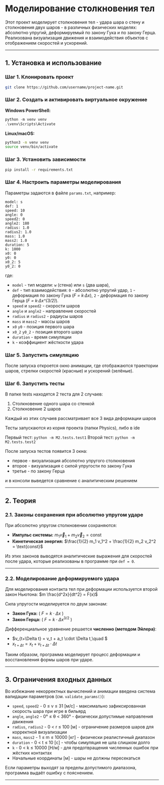# Моделирование столкновения тел

Этот проект моделирует столкновения тел - удара шара о стену и столкновения двух шаров - в различных физических моделях: абсолютно упругий, деформируемый по закону Гука и по закону Герца.
Реализована визуализация движения и взаимодействия объектов с отображением скоростей и ускорений.

---

## 1. Установка и использование

### Шаг 1. Клонировать проект

```bash
git clone https://github.com/username/project-name.git
```

### Шаг 2. Создать и активировать виртуальное окружение

**Windows PowerShell:**

```powershell
python -m venv venv
.\venv\Scripts\Activate
```

**Linux/macOS:**

```bash
python3 -m venv venv
source venv/bin/activate
```

### Шаг 3. Установить зависимости

```bash
pip install -r requirements.txt
```

### Шаг 4. Настроить параметры моделирования

Параметры задаются в файле `params.txt`, например:

```
model: s
def: 1
speed: 10
angle: 0
speed2: 0
angle2: 180
radius: 1.0
radius2: 1.0
mass: 1.0
mass2: 1.0
duration: 5
k: 1000
x0: 0
y0: 0
x0_2: 5
y0_2: 0
```

где:

* `model` - тип модели: `w` (стена) или `s` (два шара),
* `def` - тип взаимодействия:
  `0` - абсолютно упругий удар,
  `1` - деформация по закону Гука (*F = k·Δx*),
  `2` - деформация по закону Герца (*F = k·Δx^(3/2)*).
* `speed` и `speed2` - скорости шаров 
* `angle` и `angle2` - направление скоростей
* `radius` и `radius2` - радиусы шаров
* `mass` и `mass2` - массы шаров
* `x0` `y0` - позиция первого шара
* `x0_2` `y0_2` - позиция второго шара
* `duration` - время симуляции
* `k` - коэффициент жёсткости удара

### Шаг 5. Запустить симуляцию

После запуска откроется окно анимации, где отображаются траектории шаров, стрелки скоростей (красные) и ускорений (зелёные).

### Шаг 6. Запустить тесты

В папке tests находятся 2 теста для 2 случаев:
1. Столкновение одного шара со стенкой
2. Столкновение 2 шаров

Каждый из этих случаев рассматривает все 3 вида деформации шаров

Тесты запускаются из корня проекта (папки Physics), либо в ide

Первый тест: `python -m M2.tests.test1`
Второй тест: `python -m M2.tests.test2`

После запуска тестов появится 3 окна: 
- первое - визуализация абсолютно упругого столкновения
- второе - визуализация с силой упругости по закону Гука
- третье - по закону Герца

и в консоли выведется сравнение с аналитическим решением

---

## 2. Теория

### 2.1. Законы сохранения при абсолютно упругом ударе

При абсолютно упругом столкновении сохраняются:

* **Импульс системы:**
  $m_1 \vec{v}_1 + m_2 \vec{v}_2 = \text{const}$
* **Кинетическая энергия:**
  $\frac{1}{2} m_1 v_1^2 + \frac{1}{2} m_2 v_2^2 = \text{const}$

Из этих законов выводятся аналитические выражения для скоростей после удара, которые реализованы в программе при `def = 0`.

---

### 2.2. Моделирование деформируемого удара

Для моделирования контакта тел при деформации используется второй закон Ньютона:
$m \frac{d^2x}{dt^2} = F(x)$

Сила упругости моделируется по двум законам:

* **Закон Гука:** ( $F = k \cdot \Delta x$ )
* **Закон Герца:** ( $F = k \cdot \Delta x^{3/2}$ )

Дифференциальное уравнение решается **численно (методом Эйлера)**:
* $v_{t+\Delta t} = v_t + a_t \cdot \Delta t,\quad $
* $x_{t+\Delta t} = x_t + v_{t+\Delta t} \cdot \Delta t$

Таким образом, программа моделирует процесс деформации и восстановления формы шаров при ударе.

---

## 3. Ограничения входных данных

Во избежание некорректных вычислений и анимации введена система валидации параметров (см. `validate_params()`):

* `speed`, `speed2` - 0 ≤ v ≤ 31 [м/с] - максимально зафиксированная скорость шара при игре в бильярд
* `angle`, `angle2` - 0° ≤ θ < 360° - физически допустимые направления движения
* `radius`, `radius2` - 0 < r ≤ 100 [м] - ограничение размеров шаров для корректной визуализации
* `mass`, `mass2` - 1 ≤ m ≤ 10000 [кг] - физически реалистичный диапазон
* `duration` - 0 < t ≤ 10 [с] - чтобы симуляция не шла слишком долго
* `k` - 0 < k ≤ 10000 [Н/м] - для предотвращения численных ошибок при жёстких контактах
* Начальные координаты [м] - шары не должны пересекаться

Если параметры выходят за пределы допустимого диапазона, программа выдаёт ошибку с пояснением.

---

